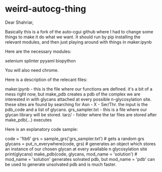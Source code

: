 # weird-autocg-thing
Dear Shahriar,

Basically this is a fork of the auto-cgui github where I had to change some things to make it do what we want. It should run by pip installing the relevant modules, and then just playing around with things in maker.ipynb

Here are the necessary modules:

selenium
splinter
pyyaml
biopython

You will also need chrome.

Here is a description of the relecant files:

maker.ipynb - this is the file where our functions are defined. it's a bit of a mess right now, but make_pdb creates a pdb of the complex we are interested in with glycans attached at every possible n-glycosylation site. these sites are found by searching for Asn - X - Ser/Thr. the input is the pdb_code and a list of glycans.
grs_sampler.txt - this is a file where our glycan library will be stored. 
tarz/ - folder where the tar files are stored after make_pdb(...) executes

Here is an explanatory code sample:

code = '1tb6'
grs = sample_grs('grs_sampler.txt') # gets a random grs
glycans = put_n_everywhere(code, grs) # generates an object which stores an instance of our chosen glycan at every available n glycosylation site
print(glycans)
make_pdb(code, glycans, mod_name = 'solution') # mod_name = 'solution' generates solvated pdb, but mod_name = 'pdb' can be used to generate unsolvated pdb and is much faster.
